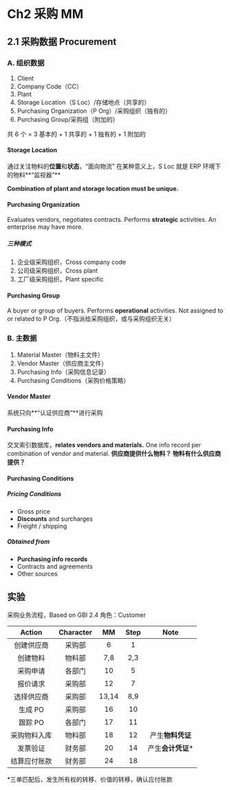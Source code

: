# Ch2 采购 MM

## 2.1 采购数据 Procurement

### A. 组织数据

1. Client
2. Company Code（CC）
3. Plant
4. Storage Location（S Loc）/存储地点（共享的）
5. Purchasing Organization（P Org）/采购组织（独有的）
6. Purchasing Group/采购组（附加的）

共 6 个 = 3 基本的 + 1 共享的 + 1 独有的 + 1 附加的

#### Storage Location

通过关注物料的**位置**和**状态**，“面向物流”
在某种意义上，S Loc 就是 ERP 环境下的物料**“监视器”**

**Combination of plant and storage location must be unique.**

#### Purchasing Organization

Evaluates vendors, negotiates contracts.
Performs **strategic** activities.
An enterprise may have more.

##### 三种模式

1. 企业级采购组织，Cross company code
2. 公司级采购组织，Cross plant
3. 工厂级采购组织，Plant specific

#### Purchasing Group

A buyer or group of buyers.
Performs **operational** activities.
Not assigned to or related to P Org.（不指派给采购组织，或与采购组织无关）

### B. 主数据

1. Material Master（物料主文件）
2. Vendor Master（供应商主文件）
3. Purchasing Info（采购信息记录）
4. Purchasing Conditions（采购价格策略）

#### Vendor Master

系统只向**“认证供应商”**进行采购

#### Purchasing Info

交叉索引数据库，**relates vendors and materials.**
One info record per combination of vendor and material.
__供应商提供什么物料？
物料有什么供应商提供？__

#### Purchasing Conditions

##### Pricing Conditions

* Gross price
* **Discounts** and surcharges
* Freight / shipping

##### Obtained from

* **Purchasing info records**
* Contracts and agreements
* Other sources

## 实验

采购业务流程，Based on GBI 2.4
角色：Customer

| Action | Character | MM | Step | Note |
| :-: | :-: | :-: | :-: | :-: | 
| 创建供应商 | 采购部 | 6 | 1 |
| 创建物料 | 物料部 | 7,8 | 2,3 |
| 采购申请 | 各部门 | 10 | 5 |
| 报价请求 | 采购部 | 12 | 7 |
| 选择供应商 | 采购部 | 13,14 | 8,9 |
| 生成 PO | 采购部 | 16 | 10 |
| 跟踪 PO | 各部门 | 17 | 11 |
| 采购物料入库 | 物料部 | 18 | 12 | 产生**物料凭证** |
| 发票验证 | 财务部 | 20 | 14 | 产生**会计凭证*** |
| 结算应付账款 | 财务部 | 24 | 18 |

*三单匹配后，发生所有权的转移、价值的转移，确认应付账款




